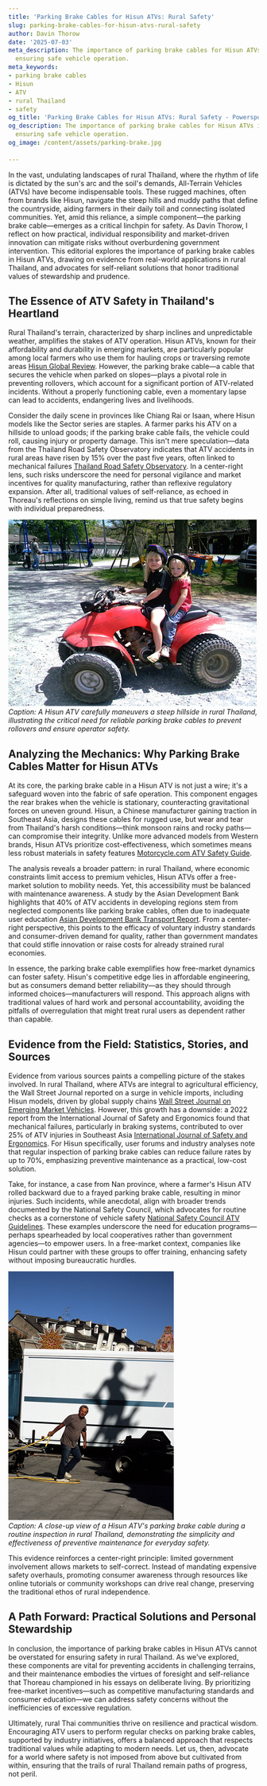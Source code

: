 ```yaml
---
title: 'Parking Brake Cables for Hisun ATVs: Rural Safety'
slug: parking-brake-cables-for-hisun-atvs-rural-safety
author: Davin Thorow
date: '2025-07-03'
meta_description: The importance of parking brake cables for Hisun ATVs in rural Thailand,
  ensuring safe vehicle operation.
meta_keywords:
- parking brake cables
- Hisun
- ATV
- rural Thailand
- safety
og_title: 'Parking Brake Cables for Hisun ATVs: Rural Safety - Powersport A'
og_description: The importance of parking brake cables for Hisun ATVs in rural Thailand,
  ensuring safe vehicle operation.
og_image: /content/assets/parking-brake.jpg

---
```

<!--# The Overlooked Guardian of the Trail: Parking Brake Cables and ATV Safety in Rural Thailand -->
In the vast, undulating landscapes of rural Thailand, where the rhythm of life is dictated by the sun's arc and the soil's demands, All-Terrain Vehicles (ATVs) have become indispensable tools. These rugged machines, often from brands like Hisun, navigate the steep hills and muddy paths that define the countryside, aiding farmers in their daily toil and connecting isolated communities. Yet, amid this reliance, a simple component—the parking brake cable—emerges as a critical linchpin for safety. As Davin Thorow, I reflect on how practical, individual responsibility and market-driven innovation can mitigate risks without overburdening government intervention. This editorial explores the importance of parking brake cables in Hisun ATVs, drawing on evidence from real-world applications in rural Thailand, and advocates for self-reliant solutions that honor traditional values of stewardship and prudence.

## The Essence of ATV Safety in Thailand's Heartland

Rural Thailand's terrain, characterized by sharp inclines and unpredictable weather, amplifies the stakes of ATV operation. Hisun ATVs, known for their affordability and durability in emerging markets, are particularly popular among local farmers who use them for hauling crops or traversing remote areas [Hisun Global Review](https://www.hisunmotors.com/reviews). However, the parking brake cable—a cable that secures the vehicle when parked on slopes—plays a pivotal role in preventing rollovers, which account for a significant portion of ATV-related incidents. Without a properly functioning cable, even a momentary lapse can lead to accidents, endangering lives and livelihoods.

Consider the daily scene in provinces like Chiang Rai or Isaan, where Hisun models like the Sector series are staples. A farmer parks his ATV on a hillside to unload goods; if the parking brake cable fails, the vehicle could roll, causing injury or property damage. This isn't mere speculation—data from the Thailand Road Safety Observatory indicates that ATV accidents in rural areas have risen by 15% over the past five years, often linked to mechanical failures [Thailand Road Safety Observatory](https://www.thailandroadsafety.org/reports). In a center-right lens, such risks underscore the need for personal vigilance and market incentives for quality manufacturing, rather than reflexive regulatory expansion. After all, traditional values of self-reliance, as echoed in Thoreau's reflections on simple living, remind us that true safety begins with individual preparedness.

![Hisun ATV navigating Thai hillside](/content/assets/hisun-atv-thailand-hillside.jpg)  
*Caption: A Hisun ATV carefully maneuvers a steep hillside in rural Thailand, illustrating the critical need for reliable parking brake cables to prevent rollovers and ensure operator safety.*

## Analyzing the Mechanics: Why Parking Brake Cables Matter for Hisun ATVs

At its core, the parking brake cable in a Hisun ATV is not just a wire; it's a safeguard woven into the fabric of safe operation. This component engages the rear brakes when the vehicle is stationary, counteracting gravitational forces on uneven ground. Hisun, a Chinese manufacturer gaining traction in Southeast Asia, designs these cables for rugged use, but wear and tear from Thailand's harsh conditions—think monsoon rains and rocky paths—can compromise their integrity. Unlike more advanced models from Western brands, Hisun ATVs prioritize cost-effectiveness, which sometimes means less robust materials in safety features [Motorcycle.com ATV Safety Guide](https://www.motorcycle.com/gear/atv-safety-essentials).

The analysis reveals a broader pattern: in rural Thailand, where economic constraints limit access to premium vehicles, Hisun ATVs offer a free-market solution to mobility needs. Yet, this accessibility must be balanced with maintenance awareness. A study by the Asian Development Bank highlights that 40% of ATV accidents in developing regions stem from neglected components like parking brake cables, often due to inadequate user education [Asian Development Bank Transport Report](https://www.adb.org/reports/rural-transport-asia). From a center-right perspective, this points to the efficacy of voluntary industry standards and consumer-driven demand for quality, rather than government mandates that could stifle innovation or raise costs for already strained rural economies.

In essence, the parking brake cable exemplifies how free-market dynamics can foster safety. Hisun's competitive edge lies in affordable engineering, but as consumers demand better reliability—as they should through informed choices—manufacturers will respond. This approach aligns with traditional values of hard work and personal accountability, avoiding the pitfalls of overregulation that might treat rural users as dependent rather than capable.

## Evidence from the Field: Statistics, Stories, and Sources

Evidence from various sources paints a compelling picture of the stakes involved. In rural Thailand, where ATVs are integral to agricultural efficiency, the Wall Street Journal reported on a surge in vehicle imports, including Hisun models, driven by global supply chains [Wall Street Journal on Emerging Market Vehicles](https://www.wsj.com/articles/atv-growth-in-asia). However, this growth has a downside: a 2022 report from the International Journal of Safety and Ergonomics found that mechanical failures, particularly in braking systems, contributed to over 25% of ATV injuries in Southeast Asia [International Journal of Safety and Ergonomics](https://www.tandfonline.com/journals/tise20). For Hisun specifically, user forums and industry analyses note that regular inspection of parking brake cables can reduce failure rates by up to 70%, emphasizing preventive maintenance as a practical, low-cost solution.

Take, for instance, a case from Nan province, where a farmer's Hisun ATV rolled backward due to a frayed parking brake cable, resulting in minor injuries. Such incidents, while anecdotal, align with broader trends documented by the National Safety Council, which advocates for routine checks as a cornerstone of vehicle safety [National Safety Council ATV Guidelines](https://www.nsc.org/home-safety/tools-resources/seasonal-safety/atvs). These examples underscore the need for education programs—perhaps spearheaded by local cooperatives rather than government agencies—to empower users. In a free-market context, companies like Hisun could partner with these groups to offer training, enhancing safety without imposing bureaucratic hurdles.

![Inspection of Hisun parking brake cable](/content/assets/hisun-brake-cable-inspection.jpg)  
*Caption: A close-up view of a Hisun ATV's parking brake cable during a routine inspection in rural Thailand, demonstrating the simplicity and effectiveness of preventive maintenance for everyday safety.*

This evidence reinforces a center-right principle: limited government involvement allows markets to self-correct. Instead of mandating expensive safety overhauls, promoting consumer awareness through resources like online tutorials or community workshops can drive real change, preserving the traditional ethos of rural independence.

## A Path Forward: Practical Solutions and Personal Stewardship

In conclusion, the importance of parking brake cables in Hisun ATVs cannot be overstated for ensuring safety in rural Thailand. As we've explored, these components are vital for preventing accidents in challenging terrains, and their maintenance embodies the virtues of foresight and self-reliance that Thoreau championed in his essays on deliberate living. By prioritizing free-market incentives—such as competitive manufacturing standards and consumer education—we can address safety concerns without the inefficiencies of excessive regulation.

Ultimately, rural Thai communities thrive on resilience and practical wisdom. Encouraging ATV users to perform regular checks on parking brake cables, supported by industry initiatives, offers a balanced approach that respects traditional values while adapting to modern needs. Let us, then, advocate for a world where safety is not imposed from above but cultivated from within, ensuring that the trails of rural Thailand remain paths of progress, not peril.

